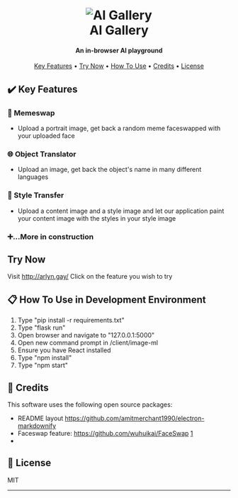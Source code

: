 
<h1 align="center" background-color=#021d44>
  <br>
  <img src="https://i.imgur.com/7xZGJBW.png" alt="AI Gallery">
  <br>
  AI Gallery
  <br>
</h1>

<h4 align="center">An in-browser AI playground</h4>


<p align="center">
  <a href="#key-features">Key Features</a> •
  <a href="#try-now">Try Now</a> •
  <a href="#how-to-use-in-development-environment">How To Use</a> •
  <a href="#credits">Credits</a> •
  <a href="#license">License</a>
</p>


## ✔️ Key Features

### 🔄 Memeswap
* Upload a portrait image, get back a random meme faceswapped with your uploaded face
### 🌐 Object Translator
* Upload an image, get back the object's name in many different languages
### 🎨 Style Transfer
* Upload a content image and a style image and let our application paint your content image with the styles in your style image
### ➕...More in construction

## Try Now
Visit http://arlyn.gay/
Click on the feature you wish to try

## 📋 How To Use in Development Environment

1. Type "pip install -r requirements.txt"
4. Type "flask run"
5. Open browser and navigate to "127.0.0.1:5000"
6. Open new command prompt in /client/image-ml
7. Ensure you have React installed
8. Type "npm install"
9. Type "npm start"


## 🙌 Credits

This software uses the following open source packages:

- README layout https://github.com/amitmerchant1990/electron-markdownify
- Faceswap feature: https://github.com/wuhuikai/FaceSwap [1](https://github.com/wuhuikai/FaceSwap/issues/28)
- 


## 📝 License

MIT

---


